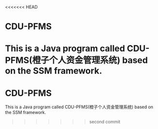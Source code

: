 <<<<<<< HEAD
# CDU-PFMS
This is a Java program called CDU-PFMS(橙子个人资金管理系统) based on the SSM framework.
=======
# CDU-PFMS
This is a Java program called CDU-PFMS(橙子个人资金管理系统) based on the SSM framework.
>>>>>>> second commit
